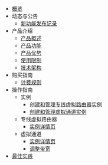 - [概览](/uplvr/README.md)
- 动态与公告
  - [新功能发布记录](/uplvr/newfunctions/newfunctions.md)
- 产品介绍
  * [产品概述](/uplvr/intro/description.md)
  * [产品功能](/uplvr/intro/function.md)
  * [产品优势](/uplvr/intro/advantages.md)
  * [使用限制](/uplvr/intro/limit.md)
  * [技术架构](/uplvr/intro/architecture.md)
- 购买指南
  - [计费规则](/uplvr/buy/charge.md)
- 操作指南
  * 实例
    * [创建和管理专线虚拟路由器实例](/uplvr/guide/virtualrouter.md)
    * [创建和管理虚拟通道实例](/uplvr/guide/virtualchannel.md)
  * 专线虚拟路由器
    * [实例详情页](/uplvr/guide/virtualrouter_luyoutab.md)
  * 虚拟通道
    * [实例详情页](/uplvr/guide/virtualchannel_detail.md)
    * [调整带宽](uplvr/guide/virtualchannel_change.md)
- [最佳实践](/uplvr/bestpractice/bestpractice.md)

